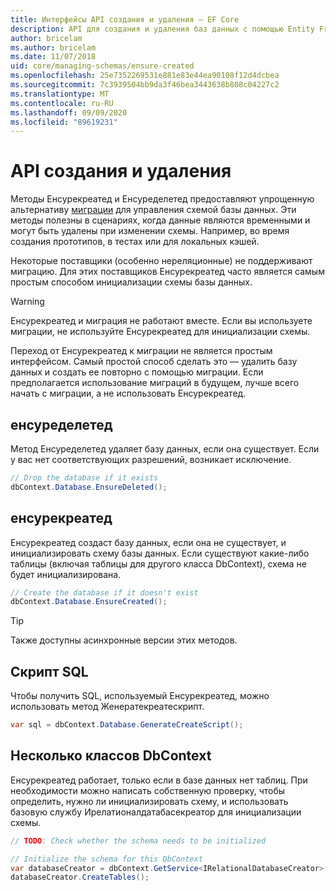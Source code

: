 ```yaml
---
title: Интерфейсы API создания и удаления — EF Core
description: API для создания и удаления баз данных с помощью Entity Framework Core
author: bricelam
ms.author: bricelam
ms.date: 11/07/2018
uid: core/managing-schemas/ensure-created
ms.openlocfilehash: 25e7352269531e881e83e44ea90108f12d4dcbea
ms.sourcegitcommit: 7c3939504bb9da3f46bea3443638b808c04227c2
ms.translationtype: MT
ms.contentlocale: ru-RU
ms.lasthandoff: 09/09/2020
ms.locfileid: "89619231"
---
```

# <a name="create-and-drop-apis"></a>API создания и удаления

Методы Енсурекреатед и Енсуределетед предоставляют упрощенную альтернативу [миграции](xref:core/managing-schemas/migrations/index) для управления схемой базы данных. Эти методы полезны в сценариях, когда данные являются временными и могут быть удалены при изменении схемы. Например, во время создания прототипов, в тестах или для локальных кэшей.

Некоторые поставщики (особенно нереляционные) не поддерживают миграцию. Для этих поставщиков Енсурекреатед часто является самым простым способом инициализации схемы базы данных.

> [!WARNING]
> Енсурекреатед и миграция не работают вместе. Если вы используете миграции, не используйте Енсурекреатед для инициализации схемы.

Переход от Енсурекреатед к миграции не является простым интерфейсом. Самый простой способ сделать это — удалить базу данных и создать ее повторно с помощью миграции. Если предполагается использование миграций в будущем, лучше всего начать с миграции, а не использовать Енсурекреатед.

## <a name="ensuredeleted"></a>енсуределетед

Метод Енсуределетед удаляет базу данных, если она существует. Если у вас нет соответствующих разрешений, возникает исключение.

``` csharp
// Drop the database if it exists
dbContext.Database.EnsureDeleted();
```

## <a name="ensurecreated"></a>енсурекреатед

Енсурекреатед создаст базу данных, если она не существует, и инициализировать схему базы данных. Если существуют какие-либо таблицы (включая таблицы для другого класса DbContext), схема не будет инициализирована.

``` csharp
// Create the database if it doesn't exist
dbContext.Database.EnsureCreated();
```

> [!TIP]
> Также доступны асинхронные версии этих методов.

## <a name="sql-script"></a>Скрипт SQL

Чтобы получить SQL, используемый Енсурекреатед, можно использовать метод Женератекреатескрипт.

``` csharp
var sql = dbContext.Database.GenerateCreateScript();
```

## <a name="multiple-dbcontext-classes"></a>Несколько классов DbContext

Енсурекреатед работает, только если в базе данных нет таблиц. При необходимости можно написать собственную проверку, чтобы определить, нужно ли инициализировать схему, и использовать базовую службу Ирелатионалдатабасекреатор для инициализации схемы.

``` csharp
// TODO: Check whether the schema needs to be initialized

// Initialize the schema for this DbContext
var databaseCreator = dbContext.GetService<IRelationalDatabaseCreator>();
databaseCreator.CreateTables();
```
